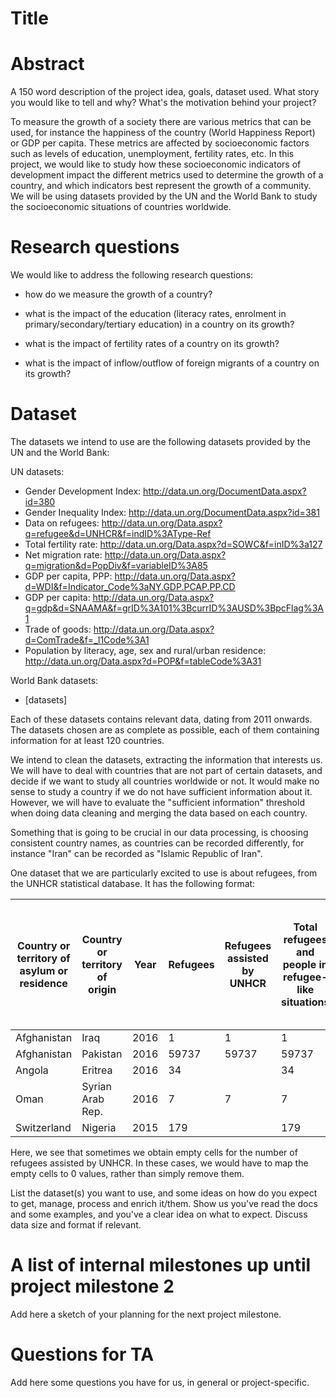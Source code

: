 # Title

# Abstract
A 150 word description of the project idea, goals, dataset used. What story you would like to tell and why? What's the motivation behind your project?

To measure the growth of a society there are various metrics that can be used, for instance the happiness of the country (World Happiness Report) or GDP per capita. These metrics are affected by socioeconomic factors such as levels of education, unemployment, fertility rates, etc. In this project, we would like to study how these socioeconomic indicators of development impact the different metrics used to determine the growth of a country, and which indicators best represent the growth of a community. We will be using datasets provided by the UN and the World Bank to study the socioeconomic situations of countries worldwide.

# Research questions
We would like to address the following research questions:

- how do we measure the growth of a country?

- what is the impact of the education (literacy rates, enrolment in primary/secondary/tertiary education) in a country on its growth?
- what is the impact of fertility rates of a country on its growth?
- what is the impact of inflow/outflow of foreign migrants of a country on its growth?

# Dataset

The datasets we intend to use are the following datasets provided by the UN and the World Bank:

UN datasets:

- Gender Development Index: http://data.un.org/DocumentData.aspx?id=380
- Gender Inequality Index: http://data.un.org/DocumentData.aspx?id=381
- Data on refugees: http://data.un.org/Data.aspx?q=refugee&d=UNHCR&f=indID%3AType-Ref
- Total fertility rate: http://data.un.org/Data.aspx?d=SOWC&f=inID%3a127
- Net migration rate: http://data.un.org/Data.aspx?q=migration&d=PopDiv&f=variableID%3A85
- GDP per capita, PPP: http://data.un.org/Data.aspx?d=WDI&f=Indicator_Code%3aNY.GDP.PCAP.PP.CD
- GDP per capita: http://data.un.org/Data.aspx?q=gdp&d=SNAAMA&f=grID%3A101%3BcurrID%3AUSD%3BpcFlag%3A1
- Trade of goods: http://data.un.org/Data.aspx?d=ComTrade&f=_l1Code%3A1
- Population by literacy, age, sex and rural/urban residence: http://data.un.org/Data.aspx?d=POP&f=tableCode%3A31

World Bank datasets:

- [datasets]

Each of these datasets contains relevant data, dating from 2011 onwards. The datasets chosen are as complete as possible, each of them containing information for at least 120 countries.

We intend to clean the datasets, extracting the information that interests us. We will have to deal with countries that are not part of certain datasets, and decide if we want to study all countries worldwide or not. It would make no sense to study a country if we do not have sufficient information about it. However, we will have to evaluate the "sufficient information" threshold when doing data cleaning and merging the data based on each country.

Something that is going to be crucial in our data processing, is choosing consistent country names, as countries can be recorded differently, for instance "Iran" can be recorded as "Islamic Republic of Iran".

One dataset that we are particularly excited to use is about refugees, from the UNHCR statistical database. It has the following format:

| Country or territory of asylum or residence | Country or territory of origin | Year | Refugees | Refugees assisted by UNHCR | Total refugees and people in refugee-like situations | Total refugees and people in refugee-like situations assisted by UNHCR |
| ------------------------------------------- | ------------------------------ | ---- | -------- | -------------------------- | ---------------------------------------------------- | ------------------------------------------------------------ |
| Afghanistan                                 | Iraq                           | 2016 | 1        | 1                          | 1                                                    | 1                                                            |
| Afghanistan                                 | Pakistan                       | 2016 | 59737    | 59737                      | 59737                                                | 59737                                                        |
| Angola                                      | Eritrea                        | 2016 | 34       |                            | 34                                                   |                                                              |
| Oman                                        | Syrian Arab Rep.               | 2016 | 7        | 7                          | 7                                                    | 7                                                            |
| Switzerland                                 | Nigeria                        | 2015 | 179      |                            | 179                                                  |                                                              |

Here, we see that sometimes we obtain empty cells for the number of refugees assisted by UNHCR. In these cases, we would have to map the empty cells to 0 values, rather than simply remove them.

List the dataset(s) you want to use, and some ideas on how do you expect to get, manage, process and enrich it/them. Show us you've read the docs and some examples, and you've a clear idea on what to expect. Discuss data size and format if relevant.

# A list of internal milestones up until project milestone 2
Add here a sketch of your planning for the next project milestone.

# Questions for TA
Add here some questions you have for us, in general or project-specific.
